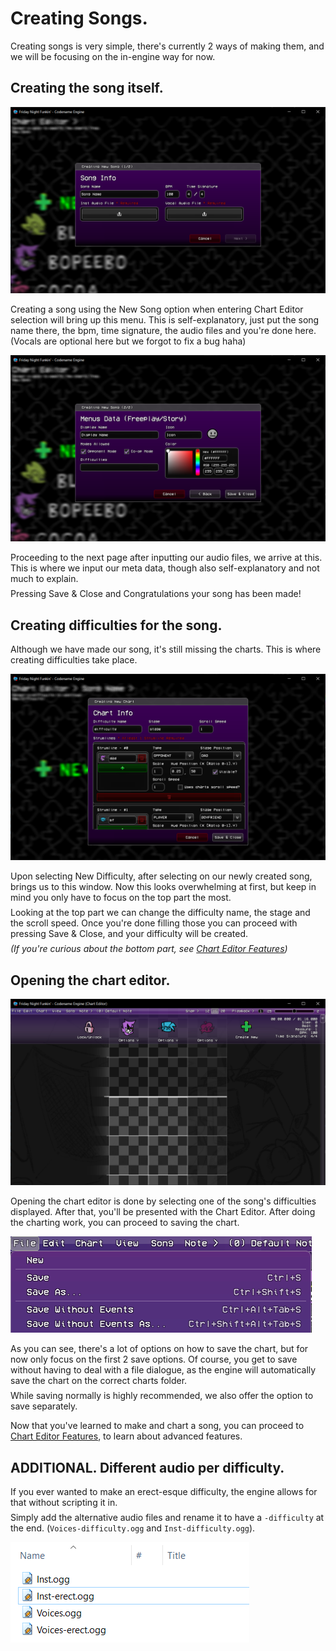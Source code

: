 <style> 
    br {
            display: block;
            content: "";
            margin-top: 7px;
    }
</style>
# Creating Songs.

Creating songs is very simple, there's currently 2 ways of making them, and we will be focusing on the in-engine way for now.

## Creating the song itself.

![alt text](index.png)

Creating a song using the New Song option when entering Chart Editor selection will bring up this menu. This is self-explanatory, just put the song name there, the bpm, time signature, the audio files and you're done here.
(Vocals are optional here but we forgot to fix a bug haha)

![alt text](index-1.png)

Proceeding to the next page after inputting our audio files, we arrive at this. This is where we input our meta data, though also self-explanatory and not much to explain. <br>
Pressing Save & Close and Congratulations your song has been made!

## Creating difficulties for the song.

Although we have made our song, it's still missing the charts. This is where creating difficulties take place.

![alt text](index-2.png)

Upon selecting New Difficulty, after selecting on our newly created song, brings us to this window. Now this looks overwhelming at first, but keep in mind you only have to focus on the top part the most. <br> Looking at the top part we can change the difficulty name, the stage and the scroll speed. Once you're done filling those you can proceed with pressing Save & Close, and your difficulty will be created. <br> *(If you're curious about the bottom part, see <a href="./Chart Editor Features.md">Chart Editor Features</a>)*

## Opening the chart editor.

![alt text](index-3.png)

Opening the chart editor is done by selecting one of the song's difficulties displayed. After that, you'll be presented with the Chart Editor. After doing the charting work, you can proceed to saving the chart.

![alt text](index-4.png)

As you can see, there's a lot of options on how to save the chart, but for now only focus on the first 2 save options. Of course, you get to save without having to deal with a file dialogue, as the engine will automatically save the chart on the correct charts folder. <br> While saving normally is highly recommended, we also offer the option to save separately.

Now that you've learned to make and chart a song, you can proceed to <a href="./Chart Editor Features.md">Chart Editor Features</a>, to learn about advanced features.

## ADDITIONAL. Different audio per difficulty.

If you ever wanted to make an erect-esque difficulty, the engine allows for that without scripting it in. <br> Simply add the alternative audio files and rename it to have a ``-difficulty`` at the end. (``Voices-difficulty.ogg`` and ``Inst-difficulty.ogg``).

![alt text](index-5.png)